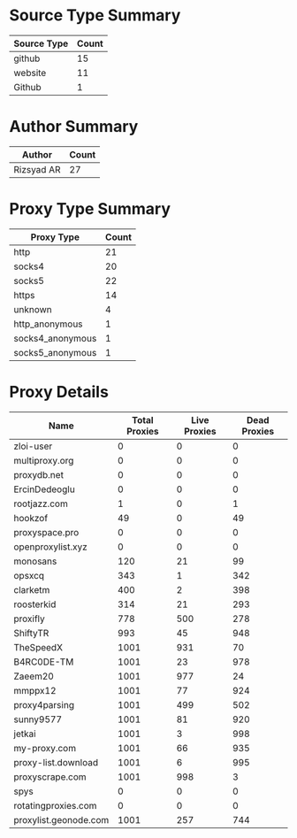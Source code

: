 # Source Type Summary

| Source Type | Count |
|-------------|-------|
| github | 15 |
| website | 11 |
| Github | 1 |


# Author Summary

| Author | Count |
|--------|-------|
| Rizsyad AR | 27 |


# Proxy Type Summary

| Proxy Type | Count |
|------------|-------|
| http | 21 |
| socks4 | 20 |
| socks5 | 22 |
| https | 14 |
| unknown | 4 |
| http_anonymous | 1 |
| socks4_anonymous | 1 |
| socks5_anonymous | 1 |


# Proxy Details

| Name | Total Proxies | Live Proxies | Dead Proxies |
|------|---------------|--------------|---------------|
| zloi-user | 0 | 0 | 0 |
| multiproxy.org | 0 | 0 | 0 |
| proxydb.net | 0 | 0 | 0 |
| ErcinDedeoglu | 0 | 0 | 0 |
| rootjazz.com | 1 | 0 | 1 |
| hookzof | 49 | 0 | 49 |
| proxyspace.pro | 0 | 0 | 0 |
| openproxylist.xyz | 0 | 0 | 0 |
| monosans | 120 | 21 | 99 |
| opsxcq | 343 | 1 | 342 |
| clarketm | 400 | 2 | 398 |
| roosterkid | 314 | 21 | 293 |
| proxifly | 778 | 500 | 278 |
| ShiftyTR | 993 | 45 | 948 |
| TheSpeedX | 1001 | 931 | 70 |
| B4RC0DE-TM | 1001 | 23 | 978 |
| Zaeem20 | 1001 | 977 | 24 |
| mmppx12 | 1001 | 77 | 924 |
| proxy4parsing | 1001 | 499 | 502 |
| sunny9577 | 1001 | 81 | 920 |
| jetkai | 1001 | 3 | 998 |
| my-proxy.com | 1001 | 66 | 935 |
| proxy-list.download | 1001 | 6 | 995 |
| proxyscrape.com | 1001 | 998 | 3 |
| spys | 0 | 0 | 0 |
| rotatingproxies.com | 0 | 0 | 0 |
| proxylist.geonode.com | 1001 | 257 | 744 |
